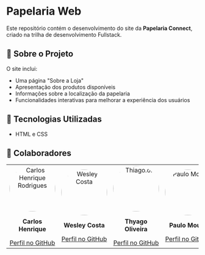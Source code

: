 # Papelaria Web
Este repositório contém o desenvolvimento do site da **Papelaria Connect**, criado na trilha de desenvolvimento Fullstack.  

## 📌 Sobre o Projeto

O site inclui:
- Uma página "Sobre a Loja"
- Apresentação dos produtos disponíveis
- Informações sobre a localização da papelaria
- Funcionalidades interativas para melhorar a experiência dos usuários

## 🚀 Tecnologias Utilizadas

- HTML e CSS

<h2 id="contributors">🤝 Colaboradores</h2>

<table>
  <tr>
    <td align="center">
      <a href="https://github.com/carlosrodrigues07">
        <img src="https://avatars.githubusercontent.com/u/127802040?v=4" width="120" alt="Carlos Henrique Rodrigues" style="border-radius: 50%;">
      </a>
      <p><strong>Carlos Henrique</strong></p>
      <a href="https://github.com/carlosrodrigues07">Perfil no GitHub</a>
    </td>
    <td align="center">
      <a href="https://github.com/wesleycosta061203">
        <img src="https://avatars.githubusercontent.com/u/62311070?v=4" width="120" alt="Wesley Costa" style="border-radius: 50%;">
      </a>
      <p><strong>Wesley Costa</strong></p>
      <a href="https://github.com/wesleycosta061203">Perfil no GitHub</a>
    </td>
     </td>
    <td align="center">
      <a href="https://github.com/thyagooof">
        <img src="https://avatars.githubusercontent.com/u/133378047?v=4" width="120" alt="Thiago.of" style="border-radius: 50%;">
      </a>
      <p><strong>Thyago Oliveira</strong></p>
      <a href="https://github.com/thyagooof">Perfil no GitHub</a>
    </td>
    <td align="center">
      <a href="https://github.com/paulomoura24">
        <img src="https://avatars.githubusercontent.com/u/187982740?v=4" width="120" alt="Paulo Moura" style="border-radius: 50%;">
      </a>
      <p><strong>Paulo Moura</strong></p>
      <a href="https://github.com/paulomoura24">Perfil no GitHub</a>
    </td>
    <td align="center">
      <a href="https://github.com/DevLuanaAlves">
        <img src="https://avatars.githubusercontent.com/u/208209210?v=4" width="120" alt="Luana Alves" style="border-radius: 50%;">
      </a>
      <p><strong>Luana Alves</strong></p>
      <a href="https://github.com/DevLuanaAlves">Perfil no GitHub</a>
    </td>
